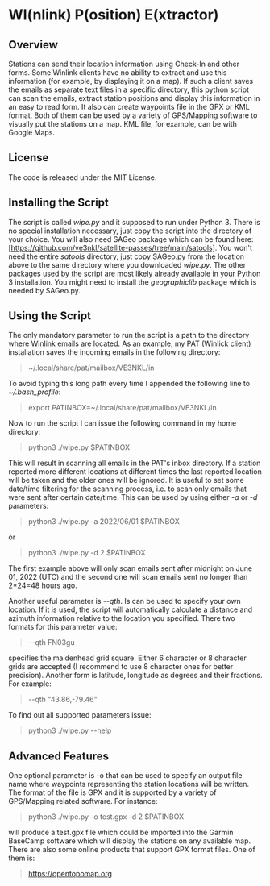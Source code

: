 # WI(nlink) P(osition) E(xtractor)
## Overview
Stations can send their location information using Check-In and other forms. Some Winlink clients have no ability to extract and use this information (for example, by displaying it on a map). If such a client saves the emails as separate text files in a specific directory, this python script can scan the emails, extract station positions and display this information in an easy to read form. It also can create waypoints file in the GPX or KML format. Both of them can be used by a variety of GPS/Mapping software to visually put the stations on a map. KML file, for example, can be with Google Maps. 
## License 
The code is released under the MIT License.
## Installing the Script
The script is called *wipe.py* and it supposed to run under Python 3. There is no special installation necessary, just copy the script into the directory of your choice. You will also need SAGeo package which can be found here: [https://github.com/ve3nkl/satellite-passes/tree/main/satools]. You won't need the entire *satools* directory, just copy SAGeo.py from the location above to the same directory where you downloaded *wipe.py*. The other packages used by the script are most likely already available in your Python 3 installation. You might need to install the *geographiclib* package which is needed by SAGeo.py.
## Using the Script
The only mandatory parameter to run the script is a path to the directory where Winlink emails are located. As an example, my PAT (Winlick client) installation saves the incoming emails in the following directory:
> ~/.local/share/pat/mailbox/VE3NKL/in

To avoid typing this long path every time I appended the following line to *~/.bash_profile*:

> export PATINBOX=~/.local/share/pat/mailbox/VE3NKL/in

Now to run the script I can issue the following command in my home directory:
> python3 ./wipe.py $PATINBOX

This will result in scanning all emails in the PAT's inbox directory. If a station reported more different locations at different times the last reported location will be taken and the older ones will be ignored. It is useful to set some date/time filtering for the scanning process, i.e. to scan only emails that were sent after certain date/time. This can be used by using either *-a* or *-d* parameters:
> python3 ./wipe.py -a 2022/06/01 $PATINBOX

or
> python3 ./wipe.py -d 2 $PATINBOX

The first example above will only scan emails sent after midnight on June 01, 2022 (UTC) and the second  one will scan emails sent no longer than 2*24=48 hours ago.

Another useful parameter is *--qth*. Is can be used to specify your own location. If it is used, the script will automatically calculate a distance and azimuth information relative to the location you specified. There two formats for this parameter value:
> --qth FN03gu

specifies the maidenhead grid square. Either 6 character or 8 character grids are accepted (I recommend to use 8 character ones for better precision). Another form is latitude, longitude as degrees and their fractions. For example:
> --qth "43.86,-79.46"

To find out all supported parameters issue:
> python3 ./wipe.py --help

## Advanced Features
One optional parameter is -o that can be used to specify an output file name where waypoints representing the station locations will be written. The format of the file is GPX and it is supported by a variety of GPS/Mapping related software. For instance:
> python3 ./wipe.py -o test.gpx -d 2 $PATINBOX

will produce a test.gpx file which could be imported into the Garmin BaseCamp software which will display the stations on any available map. There are also some online products that support GPX format files. One of them is:
> https://opentopomap.org 

